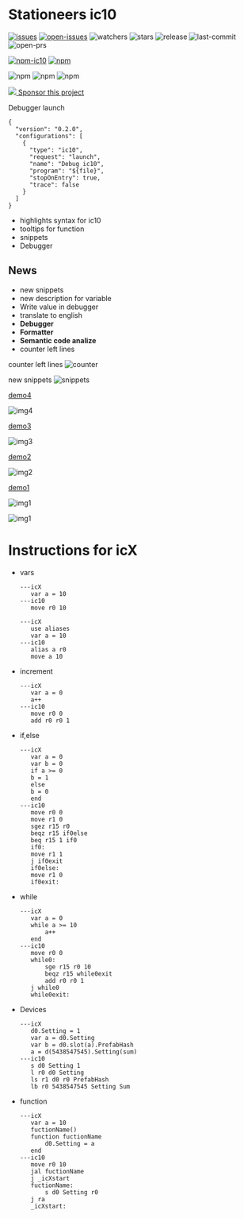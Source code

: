 # Stationeers ic10

[![issues](https://badgen.net/github/issues/Traineratwot/vscode-stationeers-ic10/)](https://github.com/Traineratwot/vscode-stationeers-ic10/issues?q=is%3Aissue)
[![open-issues](https://badgen.net/github/open-issues/Traineratwot/vscode-stationeers-ic10/)](https://github.com/Traineratwot/vscode-stationeers-ic10/issues)
![watchers](https://badgen.net/github/watchers/Traineratwot/vscode-stationeers-ic10/)
![stars](https://badgen.net/github/stars/Traineratwot/vscode-stationeers-ic10/)
![release](https://badgen.net/github/release/Traineratwot/vscode-stationeers-ic10/)
![last-commit](https://badgen.net/github/last-commit/Traineratwot/vscode-stationeers-ic10/)
![open-prs](https://badgen.net/github/open-prs/Traineratwot/vscode-stationeers-ic10/)

[![npm-ic10](https://badgen.net/npm/v/ic10?label=npm-ic10)](https://www.npmjs.com/package/ic10)
[![npm](https://badgen.net/vs-marketplace/v/Traineratwot.stationeers-ic10)](https://marketplace.visualstudio.com/items?itemName=Traineratwot.stationeers-ic10)

![npm](https://badgen.net/vs-marketplace/d/Traineratwot.stationeers-ic10)
![npm](https://badgen.net/vs-marketplace/i/Traineratwot.stationeers-ic10)
![npm](https://badgen.net/vs-marketplace/rating/Traineratwot.stationeers-ic10)

[![](https://i.imgur.com/cl0Xbq1.png)  Sponsor this project](https://www.patreon.com/traineratwot)

Debugger launch

```json5
{
  "version": "0.2.0",
  "configurations": [
    {
      "type": "ic10",
      "request": "launch",
      "name": "Debug ic10",
      "program": "${file}",
      "stopOnEntry": true,
      "trace": false
    }
  ]
}

```

- highlights syntax for ic10
- tooltips for function
- snippets
- Debugger

## News
- new snippets
- new description for variable
- Write value in debugger 
- translate to english
- **Debugger**
- **Formatter**
- **Semantic code analize**
- counter left lines

counter left lines
![counter](https://i.imgur.com/Y2MHtew.jpg)


new snippets
![snippets](https://i.imgur.com/Aokz1an.jpg)

[demo4](https://youtu.be/hYm49tz8V0A)

![img4](https://i.imgur.com/1H5azvo.gif)

[demo3](https://youtu.be/klg56OXbM3Q)

![img3](https://i.imgur.com/OYCpN7Z.gif)

[demo2](https://youtu.be/ims5SBcao64)

![img2](https://i.imgur.com/KQY21h6.gif)

[demo1](https://youtu.be/KAYrX01RgmA)

![img1](https://i.imgur.com/F1sGrVy.gif)

![img1](https://i.imgur.com/phOgb3n.jpeg)



# Instructions for icX

- vars
    ```
    ---icX
       var a = 10
    ---ic10
       move r0 10
    ```
    ```
    ---icX
       use aliases
       var a = 10
    ---ic10
       alias a r0
       move a 10
    ```
- increment
    ```
    ---icX
       var a = 0
       a++
    ---ic10
       move r0 0
       add r0 r0 1
    ```


- if,else
    ```
    ---icX
       var a = 0
       var b = 0
       if a >= 0
       b = 1
       else
       b = 0
       end
    ---ic10
       move r0 0
       move r1 0
       sgez r15 r0
       beqz r15 if0else
       beq r15 1 if0
       if0:
       move r1 1
       j if0exit
       if0else:
       move r1 0
       if0exit:
    ```

- while
    ```
    ---icX
       var a = 0
       while a >= 10
           a++
       end
    ---ic10
       move r0 0
       while0:
           sge r15 r0 10
           beqz r15 while0exit
           add r0 r0 1
       j while0
       while0exit:
    ```
- Devices
    ```
    ---icX
       d0.Setting = 1
       var a = d0.Setting
       var b = d0.slot(a).PrefabHash
       a = d(5438547545).Setting(sum)
    ---ic10
       s d0 Setting 1
       l r0 d0 Setting
       ls r1 d0 r0 PrefabHash
       lb r0 5438547545 Setting Sum
    ```

- function
    ```
    ---icX
       var a = 10
       fuctionName()
       function fuctionName
           d0.Setting = a
       end
    ---ic10
       move r0 10
       jal fuctionName
       j _icXstart
       fuctionName:
           s d0 Setting r0
       j ra
       _icXstart:
    ```

